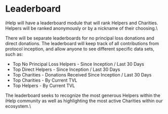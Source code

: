 # Leaderboard

iHelp will have a leaderboard module that will rank Helpers and Charities. Helpers will be ranked anonymously or by a nickname of their choosing.\


There will be separate leaderboards for no principal loss donations and direct donations. The leaderboard will keep track of all contributions from protocol inception, and allow anyone to see different specific data sets, such as:

* Top No Principal Loss Helpers - Since Inception / Last 30 Days
* Top Direct Helpers - Since Inception / Last 30 Days
* Top Charities -  Donations Received Since Inception / Last 30 Days
* Top Charities - By Current TVL
* Top Helpers - By Current TVL

The leaderboard seeks to recognize the most generous Helpers within the iHelp community as well as highlighting the most active Charities within our ecosystem.\


## &#x20;
